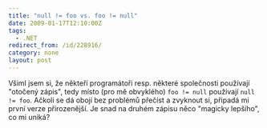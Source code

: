 ```yaml
---
title: "null != foo vs. foo != null"
date: 2009-01-17T12:10:00Z
tags:
  - .NET
redirect_from: /id/228916/
category: none
layout: post
---
```

Všiml jsem si, že někteří programátoři resp. některé společnosti používají "otočený zápis", tedy místo (pro mě obvyklého) `foo != null` používají `null != foo`. Ačkoli se dá obojí bez problémů přečíst a zvyknout si, připadá mi první verze přirozenější. Je snad na druhém zápisu něco "magicky lepšího", co mi uniká?